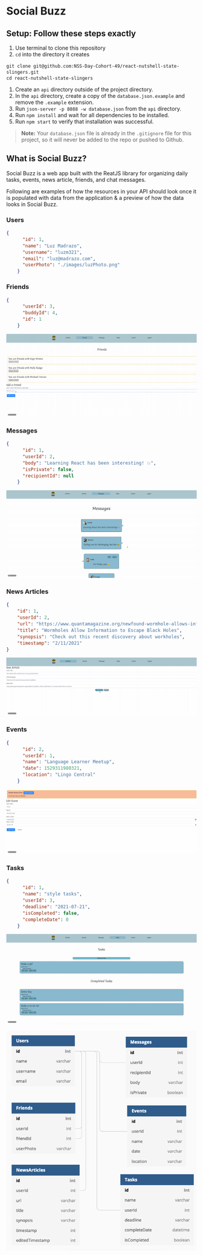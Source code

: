 # Social Buzz

## Setup: Follow these steps exactly

1. Use terminal to clone this repository
1. `cd` into the directory it creates
```
git clone git@github.com:NSS-Day-Cohort-49/react-nutshell-state-slingers.git
cd react-nutshell-state-slingers
```
1. Create an `api` directory outside of the project directory.
1. In the `api` directory, create a copy of the `database.json.example` and remove the `.example` extension.
1. Run `json-server -p 8088 -w database.json` from the `api` directory.
1. Run `npm install` and wait for all dependencies to be installed.
1. Run `npm start` to verify that installation was successful.

> **Note:** Your `database.json` file is already in the `.gitignore` file for this project, so it will never be added to the repo or pushed to Github.

## What is Social Buzz?

Social Buzz is a web app built with the ReatJS library for organizing daily tasks, events, news article, friends, and chat messages.

Following are examples of how the resources in your API should look once it is populated with data from the application & a preview of how the data looks in Social Buzz.

### Users

```json
{
      "id": 1,
      "name": "Luz Madrazo",
      "username": "luzm321",
      "email": "luz@madrazo.com",
      "userPhoto": "./images/luzPhoto.png"
    }
```

### Friends

```json
{
      "userId": 3,
      "buddyId": 4,
      "id": 1
    }
```
![Friends Page](./public/friends.gif "Friends page preview")

### Messages

```json
{
      "id": 1,
      "userId": 2,
      "body": "Learning React has been interesting! 💥",
      "isPrivate": false,
      "recipientId": null
    }
```
![Message Page](./public/messages.gif "Message page preview")
### News Articles

```json
{
    "id": 1,
    "userId": 2,
    "url": "https://www.quantamagazine.org/newfound-wormhole-allows-information-to-escape-black-holes-20171023/",
    "title": "Wormholes Allow Information to Escape Black Holes",
    "synopsis": "Check out this recent discovery about workholes",
    "timestamp": "2/11/2021"
}
```
![Articles Page](./public/articles.gif "Articles page preview")

### Events

```json
{
      "id": 2,
      "userId": 1,
      "name": "Language Learner Meetup",
      "date": 1529311980321,
      "location": "Lingo Central"
    }
```
![Events Page](./public/events.gif "Events page preview")
### Tasks

```json
{
      "id": 1,
      "name": "style tasks",
      "userId": 3,
      "deadline": "2021-07-21",
      "isCompleted": false,
      "completeDate": 0
    }
```
![Tasks Page](./public/tasks.gif "Tasks page preview")

![entity relationship diagram](./public/images/socialBuzzERD.png "entity relationship diagram for Social Buzz")